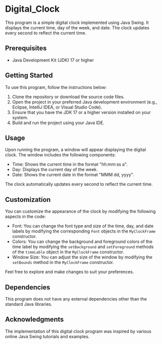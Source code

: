 # Digital_Clock

This program is a simple digital clock implemented using Java Swing. It displays the current time, day of the week, and date. The clock updates every second to reflect the current time.

## Prerequisites

- Java Development Kit (JDK) 17 or higher

## Getting Started

To use this program, follow the instructions below:

1. Clone the repository or download the source code files.
2. Open the project in your preferred Java development environment (e.g., Eclipse, IntelliJ IDEA, or Visual Studio Code).
3. Ensure that you have the JDK 17 or a higher version installed on your system.
4. Build and run the project using your Java IDE.

## Usage

Upon running the program, a window will appear displaying the digital clock. The window includes the following components:

- Time: Shows the current time in the format "hh:mm:ss a".
- Day: Displays the current day of the week.
- Date: Shows the current date in the format "MMM dd, yyyy".

The clock automatically updates every second to reflect the current time.

## Customization

You can customize the appearance of the clock by modifying the following aspects in the code:

- Font: You can change the font type and size of the time, day, and date labels by modifying the corresponding `Font` objects in the `MyClockFrame` constructor.
- Colors: You can change the background and foreground colors of the time label by modifying the `setBackground` and `setForeground` methods of the `timeLable` object in the `MyClockFrame` constructor.
- Window Size: You can adjust the size of the window by modifying the `setBounds` method in the `MyClockFrame` constructor.

Feel free to explore and make changes to suit your preferences.

## Dependencies

This program does not have any external dependencies other than the standard Java libraries.

## Acknowledgments

The implementation of this digital clock program was inspired by various online Java Swing tutorials and examples.
